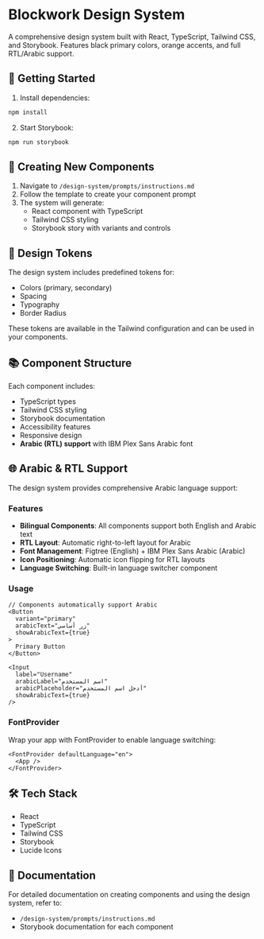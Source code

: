 # Blockwork Design System

A comprehensive design system built with React, TypeScript, Tailwind CSS, and Storybook. Features black primary colors, orange accents, and full RTL/Arabic support.

## 🚀 Getting Started

1. Install dependencies:
```bash
npm install
```

2. Start Storybook:
```bash
npm run storybook
```

## 📝 Creating New Components

1. Navigate to `/design-system/prompts/instructions.md`
2. Follow the template to create your component prompt
3. The system will generate:
   - React component with TypeScript
   - Tailwind CSS styling
   - Storybook story with variants and controls

## 🎨 Design Tokens

The design system includes predefined tokens for:
- Colors (primary, secondary)
- Spacing
- Typography
- Border Radius

These tokens are available in the Tailwind configuration and can be used in your components.

## 📚 Component Structure

Each component includes:
- TypeScript types
- Tailwind CSS styling
- Storybook documentation
- Accessibility features
- Responsive design
- **Arabic (RTL) support** with IBM Plex Sans Arabic font

## 🌐 Arabic & RTL Support

The design system provides comprehensive Arabic language support:

### Features
- **Bilingual Components**: All components support both English and Arabic text
- **RTL Layout**: Automatic right-to-left layout for Arabic
- **Font Management**: Figtree (English) + IBM Plex Sans Arabic (Arabic)
- **Icon Positioning**: Automatic icon flipping for RTL layouts
- **Language Switching**: Built-in language switcher component

### Usage
```tsx
// Components automatically support Arabic
<Button 
  variant="primary"
  arabicText="زر أساسي"
  showArabicText={true}
>
  Primary Button
</Button>

<Input
  label="Username"
  arabicLabel="اسم المستخدم"
  arabicPlaceholder="أدخل اسم المستخدم"
  showArabicText={true}
/>
```

### FontProvider
Wrap your app with FontProvider to enable language switching:
```tsx
<FontProvider defaultLanguage="en">
  <App />
</FontProvider>
```

## 🛠️ Tech Stack

- React
- TypeScript
- Tailwind CSS
- Storybook
- Lucide Icons

## 📖 Documentation

For detailed documentation on creating components and using the design system, refer to:
- `/design-system/prompts/instructions.md`
- Storybook documentation for each component 